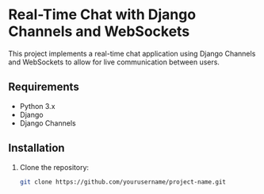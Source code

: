 # Real-Time Chat with Django Channels and WebSockets

This project implements a real-time chat application using Django Channels and WebSockets to allow for live communication between users.

## Requirements

- Python 3.x
- Django
- Django Channels

## Installation

1. Clone the repository:
   ```bash
   git clone https://github.com/yourusername/project-name.git
